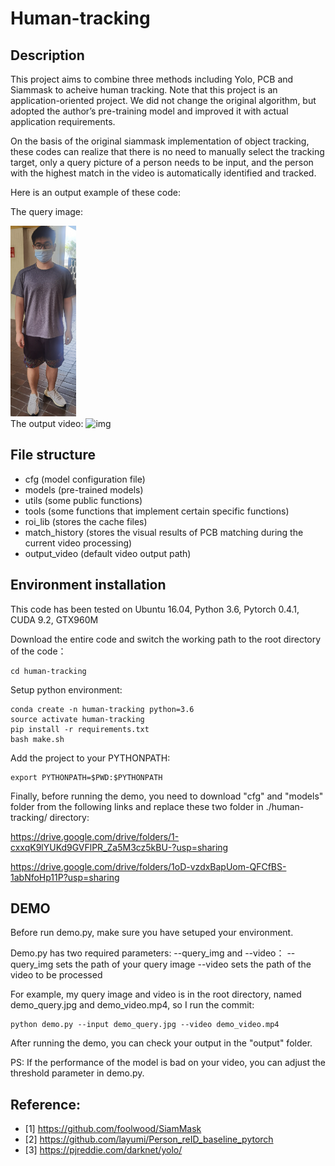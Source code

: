 # Human-tracking

## Description 
This project aims to combine three methods including Yolo, PCB and Siammask to acheive human tracking.
Note that this project is an application-oriented project. We did not change the original algorithm, but adopted the author’s pre-training model and improved it with actual application requirements.

On the basis of the original siammask implementation of object tracking, these codes can realize that there is no need to manually select the tracking target, only a query picture of a person needs to be input, and the person with the highest match in the video is automatically identified and tracked.

Here is an output example of these code:

The query image:

<img src="https://github.com/zzh-ed/human-tracking/blob/master/demo_query.jpg" width="105" height="305" /><br/>
The output video:
![img](https://github.com/zzh-ed/human-tracking/blob/master/demo_output.gif)

## File structure
- cfg (model configuration file)
- models (pre-trained models)
- utils (some public functions)
- tools (some functions that implement certain specific functions)
- roi_lib (stores the cache files)
- match_history (stores the visual results of PCB matching during the current video processing)
- output_video (default video output path)

## Environment installation

This code has been tested on Ubuntu 16.04, Python 3.6, Pytorch 0.4.1, CUDA 9.2, GTX960M

Download the entire code and switch the working path to the root directory of the code：
```
cd human-tracking
```
Setup python environment:
```
conda create -n human-tracking python=3.6
source activate human-tracking
pip install -r requirements.txt
bash make.sh
```
Add the project to your PYTHONPATH:
```
export PYTHONPATH=$PWD:$PYTHONPATH
```

Finally, before running the demo, you need to download "cfg" and "models" folder from the following links and replace these two folder in ./human-tracking/ directory:

https://drive.google.com/drive/folders/1-cxxqK9lYUKd9GVFlPR_Za5M3cz5kBU-?usp=sharing

https://drive.google.com/drive/folders/1oD-vzdxBapUom-QFCfBS-1abNfoHp11P?usp=sharing


## DEMO

Before run demo.py, make sure you have setuped your environment.

Demo.py has two required parameters: --query_img and --video：
--query_img sets the path of your query image 
--video sets the path of the video to be processed

For example, my query image and video is in the root directory, named demo_query.jpg and demo_video.mp4, so I run the commit:
```
python demo.py --input demo_query.jpg --video demo_video.mp4
```
After running the demo, you can check your output in the "output" folder.

PS: If the performance of the model is bad on your video, you can adjust the threshold parameter in demo.py.


## Reference:
- [1] https://github.com/foolwood/SiamMask
- [2] https://github.com/layumi/Person_reID_baseline_pytorch
- [3] https://pjreddie.com/darknet/yolo/

